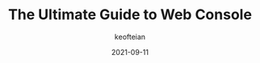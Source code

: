 ---
author: keofteian
date: 2021-09-11
publisher: thepracticaldev
tags:
  - guides
  - javascript
  - debugging
target_url: https://dev.to/awedis/master-the-console-5cj3
title: The Ultimate Guide to Web Console
---